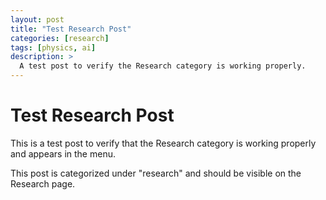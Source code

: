 ```yaml
---
layout: post
title: "Test Research Post"
categories: [research]
tags: [physics, ai]
description: >
  A test post to verify the Research category is working properly.
---
```


# Test Research Post

This is a test post to verify that the Research category is working properly and appears in the menu.

This post is categorized under "research" and should be visible on the Research page.